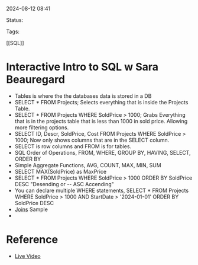 
2024-08-12 08:41

Status:

Tags:

[[SQL]]

# Interactive Intro to SQL w Sara Beauregard

- Tables is where the the databases data is stored in a DB
- SELECT * FROM Projects; Selects everything that is inside the Projects Table.
- SELECT * FROM Projects WHERE SoldPrice > 1000; Grabs Everything that is in the projects table that is less than 1000 in sold price.  Allowing more filtering options.
- SELECT ID, Descr, SoldPrice, Cost FROM Projects WHERE SoldPrice > 1000; Now only shows columns that are in the SELECT column.  
- SELECT is row columns and FROM is for tables.
- SQL Order of Operations, FROM, WHERE, GROUP BY, HAVING, SELECT, ORDER BY
- Simple Aggregate Functions, AVG, COUNT, MAX, MIN, SUM
- SELECT MAX(SoldPrice) as MaxPrice
- SELECT * FROM Projects WHERE SoldPrice > 1000 ORDER BY SoldPrice DESC "Desending or -- ASC Accending"
-  You can declare multiple WHERE statements, SELECT * FROM Projects WHERE SoldPrice > 1000 AND StartDate > '2024-01-01' ORDER BY SoldPrice DESC
- [Joins](https://blog.codinghorror.com/a-visual-explanation-of-sql-joins/) Sample
- 
# Reference

- [Live Video](https://theescogroup.sharepoint.com/sites/ESCOAutomationTraining/_layouts/15/stream.aspx?id=%2Fsites%2FESCOAutomationTraining%2FShared+Documents%2FVideo+Lessons%2FInteractive+Intro+to+SQL+w_+Sara+Beauregard-20240807_100216-Meeting+Recording.mp4&referrerScenario=AddressBarCopied.view.6a29e36c-2cf4-4a69-a06a-e8794eb14fc2&ga=1)
